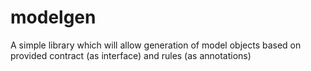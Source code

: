 modelgen
========

A simple library which will allow generation of model objects based on provided contract (as interface) and rules (as annotations)